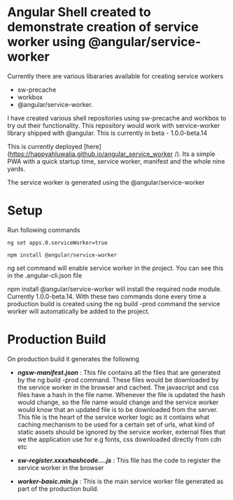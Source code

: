 # Angular Shell created to demonstrate creation of service worker using @angular/service-worker 
 
Currently there are various libararies available for creating service workers 
- sw-precache
- workbox
- @angular/service-worker.

I have created various shell repositories using sw-precache and workbox to try out their functionality.
This repository would work with service-worker library shipped with @angular.
This is currently in beta - 1.0.0-beta.14

This is currently deployed [here] (https://happyahluwalia.github.io/angular_service_worker
/). Its a simple PWA with a quick startup time, service worker, manifest and the whole nine yards.

The service worker is generated using the @angular/service-worker


# Setup
Run following commands

```
ng set apps.0.serviceWorker=true

npm install @angular/service-worker
```

ng set command will enable service worker in the project. You can see this in the .angular-cli.json file

npm install @angular/service-worker will install the required node module. Currently 1.0.0-beta.14.
With these two commands done every time a production build is created using the ng build -prod command the service worker will automatically be added to the project.

# Production Build
On production build it generates the following
- **_ngsw-manifest.json_** : This file contains all the files that are generated by the ng build -prod command. These files would be downloaded by the service worker in the browser and cached. The javascript and css files have a hash in the file name. Whenever the file is updated the hash would change, so the file name would change and the service worker would know that an updated file is to be downloaded from the server.
This file is the heart of the service worker logic as it contains what caching mechanism to be used for a certain set of urls, what kind of static assets should be ignored by the service worker, external files that we the application use for e.g fonts, css downloaded directly from cdn etc

- **_sw-register.xxxxhashcode....js_** : This file has the code to register the service worker in the browser

- **_worker-basic.min.js_** : This is the main service worker file generated as part of the production build.
